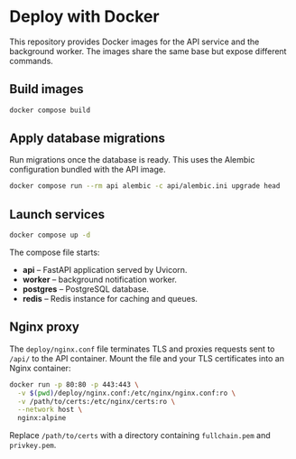 # Deploy with Docker

This repository provides Docker images for the API service and the background worker. The images share the same base but expose different commands.

## Build images

```bash
docker compose build
```

## Apply database migrations

Run migrations once the database is ready. This uses the Alembic configuration bundled with the API image.

```bash
docker compose run --rm api alembic -c api/alembic.ini upgrade head
```

## Launch services

```bash
docker compose up -d
```

The compose file starts:

- **api** – FastAPI application served by Uvicorn.
- **worker** – background notification worker.
- **postgres** – PostgreSQL database.
- **redis** – Redis instance for caching and queues.

## Nginx proxy

The `deploy/nginx.conf` file terminates TLS and proxies requests sent to `/api/` to the API container. Mount the file and your TLS certificates into an Nginx container:

```bash
docker run -p 80:80 -p 443:443 \
  -v $(pwd)/deploy/nginx.conf:/etc/nginx/nginx.conf:ro \
  -v /path/to/certs:/etc/nginx/certs:ro \
  --network host \
  nginx:alpine
```

Replace `/path/to/certs` with a directory containing `fullchain.pem` and `privkey.pem`.

